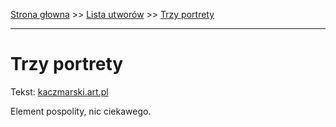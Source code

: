 [Strona głowna](../index.md) >> [Lista utworów](../list.md) >> [Trzy portrety](603.md)

---

# Trzy portrety

Tekst: [kaczmarski.art.pl](https://www.kaczmarski.art.pl/tworczosc/wiersze/trzy-portrety/)

Element pospolity, nic ciekawego.
